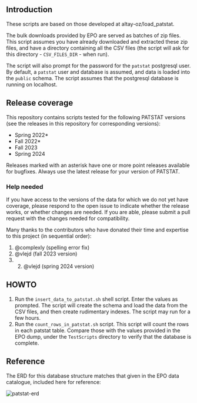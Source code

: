 ## Introduction

These scripts are based on those developed at altay-oz/load_patstat.

The bulk downloads provided by EPO are served as batches of zip files. This
script assumes you have already downloaded and extracted these zip files, and
have a directory containing all the CSV files (the script will ask for this
directory - `CSV_FILES_DIR` - when run).

The script will also prompt for the password for the `patstat` postgresql user.
By default, a `patstat` user and database is assumed, and data is loaded into
the `public` schema. The script assumes that the postgresql database is running
on localhost.

## Release coverage

This repository contains scripts tested for the following PATSTAT versions (see the releases in this repository for corresponding versions):
* Spring 2022*
* Fall 2022*
* Fall 2023
* Spring 2024

Releases marked with an asterisk have one or more point releases available for bugfixes. Always use the latest release for your version of PATSTAT.

### Help needed

If you have access to the versions of the data for which we do not yet have coverage, please respond to the open issue to indicate whether the release works, or whether changes are needed. If you are able, please submit a pull request with the changes needed for compatibility.

Many thanks to the contributors who have donated their time and expertise to this project (in sequential order):

1. @complexly (spelling error fix)
2. @vlejd (fall 2023 version)
3. 2. @vlejd (spring 2024 version)

## HOWTO

1. Run the `insert_data_to_patstat.sh` shell script. Enter the values as
   prompted. The script will create the schema and load the data from the CSV
   files, and then create rudimentary indexes. The script may run for a few
   hours.
2. Run the `count_rows_in_patstat.sh` script. This script will count the rows in
   each patstat table. Compare those with the values provided in the EPO dump,
   under the `TestScripts` directory to verify that the database is complete.

## Reference

The ERD for this database structure matches that given in the EPO data
catalogue, included here for reference:

![patstat-erd](https://github.com/user-attachments/assets/3d4dbe0f-d0f2-4ef7-a533-55767c92e8e0)

